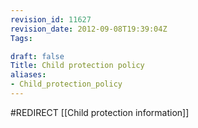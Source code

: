 ```yaml
---
revision_id: 11627
revision_date: 2012-09-08T19:39:04Z
Tags:

draft: false
Title: Child protection policy
aliases:
- Child_protection_policy
---
```

#REDIRECT [[Child protection information]]